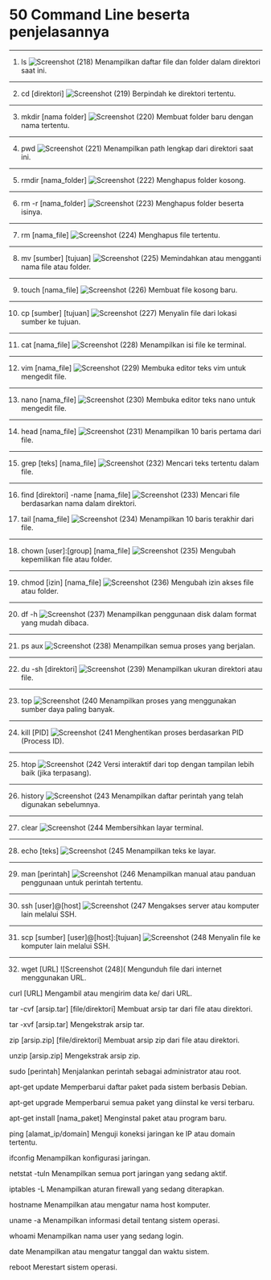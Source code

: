 # 50 Command Line beserta penjelasannya
---
1. ls
   ![Screenshot (218)](https://github.com/NADIRANTS/SISTEM-OPERASI/blob/main/File/WhatsApp%20Image%202024-09-05%20at%2008.57.34.jpeg)
Menampilkan daftar file dan folder dalam direktori saat ini.

---
2. cd [direktori]
   ![Screenshot (219)](https://github.com/NADIRANTS/SISTEM-OPERASI/blob/main/File/WhatsApp%20Image%202024-09-05%20at%2008.58.28.jpeg)
Berpindah ke direktori tertentu.

---
3. mkdir [nama folder]
   ![Screenshot (220)](https://github.com/NADIRANTS/SISTEM-OPERASI/blob/main/File/WhatsApp%20Image%202024-09-05%20at%2008.58.29%20(1).jpeg)
Membuat folder baru dengan nama tertentu.

---
4. pwd
    ![Screenshot (221)](https://github.com/NADIRANTS/SISTEM-OPERASI/blob/main/File/WhatsApp%20Image%202024-09-05%20at%2008.58.29.jpeg)
Menampilkan path lengkap dari direktori saat ini.

---
5. rmdir [nama_folder]
   ![Screenshot (222)](https://github.com/NADIRANTS/SISTEM-OPERASI/blob/main/File/WhatsApp%20Image%202024-09-05%20at%2008.59.13.jpeg)
Menghapus folder kosong.

---
6. rm -r [nama_folder]
   ![Screenshot (223)](https://github.com/NADIRANTS/SISTEM-OPERASI/blob/main/File/WhatsApp%20Image%202024-09-05%20at%2008.59.14%20(1).jpeg)
Menghapus folder beserta isinya.

---
7. rm [nama_file]
   ![Screenshot (224)](https://github.com/NADIRANTS/SISTEM-OPERASI/blob/main/File/WhatsApp%20Image%202024-09-05%20at%2008.59.14.jpeg)
Menghapus file tertentu.

---
8. mv [sumber] [tujuan]
   ![Screenshot (225)](https://github.com/NADIRANTS/SISTEM-OPERASI/blob/main/File/WhatsApp%20Image%202024-09-05%20at%2008.59.49%20(1).jpeg)
Memindahkan atau mengganti nama file atau folder.

---
9. touch [nama_file]
    ![Screenshot (226)](https://github.com/NADIRANTS/SISTEM-OPERASI/blob/main/File/WhatsApp%20Image%202024-09-05%20at%2008.59.49%20(2).jpeg)
Membuat file kosong baru.

---
10. cp [sumber] [tujuan]
     ![Screenshot (227)](https://github.com/NADIRANTS/SISTEM-OPERASI/blob/main/File/WhatsApp%20Image%202024-09-05%20at%2008.59.49.jpeg)
Menyalin file dari lokasi sumber ke tujuan.

---
11. cat [nama_file]
    ![Screenshot (228)](https://github.com/NADIRANTS/SISTEM-OPERASI/blob/main/File/WhatsApp%20Image%202024-09-05%20at%2009.29.28.jpeg)
Menampilkan isi file ke terminal.

---
12. vim [nama_file]
     ![Screenshot (229)](https://github.com/NADIRANTS/SISTEM-OPERASI/blob/main/File/WhatsApp%20Image%202024-09-05%20at%2009.29.29%20(1).jpeg)
Membuka editor teks vim untuk mengedit file.

---
13. nano [nama_file]
     ![Screenshot (230)](https://github.com/NADIRANTS/SISTEM-OPERASI/blob/main/File/WhatsApp%20Image%202024-09-05%20at%2009.29.29.jpeg)
Membuka editor teks nano untuk mengedit file.

---
14. head [nama_file]
   ![Screenshot (231)](https://github.com/NADIRANTS/SISTEM-OPERASI/blob/main/File/WhatsApp%20Image%202024-09-05%20at%2009.29.58.jpeg)
Menampilkan 10 baris pertama dari file.

---
15. grep [teks] [nama_file]
    ![Screenshot (232)](https://github.com/NADIRANTS/SISTEM-OPERASI/blob/main/File/WhatsApp%20Image%202024-09-05%20at%2009.29.59%20(1).jpeg)
Mencari teks tertentu dalam file.

---
16. find [direktori] -name [nama_file]
    ![Screenshot (233)](https://github.com/NADIRANTS/SISTEM-OPERASI/blob/main/File/WhatsApp%20Image%202024-09-05%20at%2009.29.59%20(2).jpeg)
Mencari file berdasarkan nama dalam direktori.

17. tail [nama_file]
    ![Screenshot (234)](https://github.com/NADIRANTS/SISTEM-OPERASI/blob/main/File/WhatsApp%20Image%202024-09-05%20at%2009.29.59.jpeg)
Menampilkan 10 baris terakhir dari file.

---
18. chown [user]:[group] [nama_file]
     ![Screenshot (235)](https://github.com/NADIRANTS/SISTEM-OPERASI/blob/main/File/WhatsApp%20Image%202024-09-05%20at%2009.30.40%20(1).jpeg)
Mengubah kepemilikan file atau folder.

---
19. chmod [izin] [nama_file]
     ![Screenshot (236)](https://github.com/NADIRANTS/SISTEM-OPERASI/blob/main/File/WhatsApp%20Image%202024-09-05%20at%2009.30.40.jpeg)
Mengubah izin akses file atau folder.

---
20. df -h
     ![Screenshot (237)](https://github.com/NADIRANTS/SISTEM-OPERASI/blob/main/File/WhatsApp%20Image%202024-09-05%20at%2009.30.41.jpeg)
Menampilkan penggunaan disk dalam format yang mudah dibaca.

---
21. ps aux
     ![Screenshot (238)](https://github.com/NADIRANTS/SISTEM-OPERASI/blob/main/File/WhatsApp%20Image%202024-09-05%20at%2010.28.00%20(1).jpeg)
Menampilkan semua proses yang berjalan.

---
22. du -sh [direktori]
    ![Screenshot (239)](https://github.com/NADIRANTS/SISTEM-OPERASI/blob/main/File/WhatsApp%20Image%202024-09-05%20at%2010.28.00.jpeg)
Menampilkan ukuran direktori atau file.

---
23. top
    ![Screenshot (240](https://github.com/NADIRANTS/SISTEM-OPERASI/blob/main/File/WhatsApp%20Image%202024-09-05%20at%2010.28.01%20(1).jpeg)
Menampilkan proses yang menggunakan sumber daya paling banyak.

---
24. kill [PID]
    ![Screenshot (241](https://github.com/NADIRANTS/SISTEM-OPERASI/blob/main/File/WhatsApp%20Image%202024-09-05%20at%2010.28.01.jpeg)
Menghentikan proses berdasarkan PID (Process ID).

---
25. htop
    ![Screenshot (242](https://github.com/NADIRANTS/SISTEM-OPERASI/blob/main/File/WhatsApp%20Image%202024-09-05%20at%2010.28.02.jpeg)
Versi interaktif dari top dengan tampilan lebih baik (jika terpasang).

---
26. history
    ![Screenshot (243](https://github.com/NADIRANTS/SISTEM-OPERASI/blob/main/File/WhatsApp%20Image%202024-09-05%20at%2010.40.11.jpeg)
Menampilkan daftar perintah yang telah digunakan sebelumnya.

---
27. clear
    ![Screenshot (244](https://github.com/NADIRANTS/SISTEM-OPERASI/blob/main/File/WhatsApp%20Image%202024-09-05%20at%2010.40.14.jpeg)
Membersihkan layar terminal.

---
28. echo [teks]
    ![Screenshot (245](https://github.com/NADIRANTS/SISTEM-OPERASI/blob/main/File/WhatsApp%20Image%202024-09-05%20at%2010.40.18.jpeg)
Menampilkan teks ke layar.

---
29. man [perintah]
    ![Screenshot (246](https://github.com/NADIRANTS/SISTEM-OPERASI/blob/main/File/WhatsApp%20Image%202024-09-05%20at%2010.40.20.jpeg)
Menampilkan manual atau panduan penggunaan untuk perintah tertentu.

---
30. ssh [user]@[host]
     ![Screenshot (247](https://github.com/NADIRANTS/SISTEM-OPERASI/blob/main/File/WhatsApp%20Image%202024-09-05%20at%2010.40.21.jpeg)
Mengakses server atau komputer lain melalui SSH.

---
31. scp [sumber] [user]@[host]:[tujuan]
    ![Screenshot (248](https://github.com/NADIRANTS/SISTEM-OPERASI/blob/main/File/WhatsApp%20Image%202024-09-05%20at%2010.50.28.jpeg)
Menyalin file ke komputer lain melalui SSH.

---
32. wget [URL]
     ![Screenshot (248](
Mengunduh file dari internet menggunakan URL.

curl [URL]
Mengambil atau mengirim data ke/ dari URL.

tar -cvf [arsip.tar] [file/direktori]
Membuat arsip tar dari file atau direktori.

tar -xvf [arsip.tar]
Mengekstrak arsip tar.

zip [arsip.zip] [file/direktori]
Membuat arsip zip dari file atau direktori.

unzip [arsip.zip]
Mengekstrak arsip zip.

sudo [perintah]
Menjalankan perintah sebagai administrator atau root.

apt-get update
Memperbarui daftar paket pada sistem berbasis Debian.

apt-get upgrade
Memperbarui semua paket yang diinstal ke versi terbaru.

apt-get install [nama_paket]
Menginstal paket atau program baru.

ping [alamat_ip/domain]
Menguji koneksi jaringan ke IP atau domain tertentu.

ifconfig
Menampilkan konfigurasi jaringan.

netstat -tuln
Menampilkan semua port jaringan yang sedang aktif.

iptables -L
Menampilkan aturan firewall yang sedang diterapkan.

hostname
Menampilkan atau mengatur nama host komputer.

uname -a
Menampilkan informasi detail tentang sistem operasi.

whoami
Menampilkan nama user yang sedang login.

date
Menampilkan atau mengatur tanggal dan waktu sistem.

reboot
Merestart sistem operasi.
